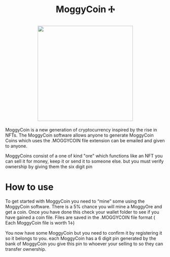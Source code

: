 <h1 align="center">
MoggyCoin Ⰰ  
<br/><br/>
<img src="https://raw.githubusercontent.com/squirrelcom/MoggyCoin/main/Moggycoinlogo.png" width="300"/>
</h1>

MoggyCoin is a new generation of cryptocurrency inspired by the rise in NFTs. The MoggyCoin software allows anyone to generate MoggyCoin Coins which uses the .MOGGYCOIN file extension can be emailed and given to anyone.

MoggyCoins consist of a one of kind "ore" which functions like an NFT you can sell it for money, keep it or send it to someone else. but you must verify ownership by giving them the six digit pin

<h1>
  How to use
</h1>

To get started with MoggyCoin you need to “mine” some using the MoggyCoin software. There is a 5% chance you will mine a MoggyOre and get a coin. Once you have done this check your wallet folder to see if you have gained a coin file. Files are saved in the .MOGGYCOIN file format ( Each MoggyCoin file is worth 1Ⰰ)

You now have some MoggyCoin but you need to confirm it by registering it so it belongs to you. each MoggyCoin has a 6 digit pin generated by the bank of MoggyCoin you give this pin to whoever your selling to so they can transfer ownership.
